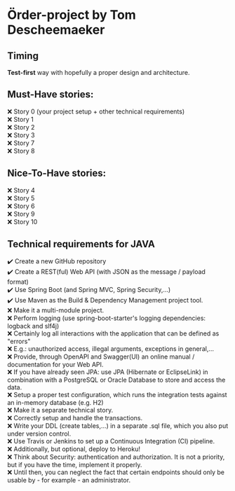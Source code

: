 # Örder-project by Tom Descheemaeker

## Timing
**Test-first** way with hopefully a proper design and architecture.

## Must-Have stories:

:x: Story 0 (your project setup + other technical requirements)  
:x: Story 1  
:x: Story 2  
:x: Story 3  
:x: Story 7  
:x: Story 8  

## Nice-To-Have stories:

:x: Story 4  
:x: Story 5  
:x: Story 6  
:x: Story 9  
:x: Story 10  

## Technical requirements for JAVA  
:heavy_check_mark: Create a new GitHub repository  
:heavy_check_mark: Create a REST(ful) Web API (with JSON as the message / payload format)  
:heavy_check_mark: Use Spring Boot (and Spring MVC, Spring Security,...)  
:heavy_check_mark: Use Maven as the Build & Dependency Management project tool.  
:x: Make it a multi-module project.  
:x: Perform logging (use spring-boot-starter's logging dependencies: logback and slf4j)  
:x: Certainly log all interactions with the application that can be defined as "errors"  
:x: E.g.: unauthorized access, illegal arguments, exceptions in general,...  
:x: Provide, through OpenAPI and Swagger(UI) an online manual / documentation for your Web API.  
:x: If you have already seen JPA: use JPA (Hibernate or EclipseLink) in combination with a PostgreSQL or Oracle Database to store and access the data.  
:x: Setup a proper test configuration, which runs the integration tests against an in-memory database (e.g. H2)  
:x: Make it a separate technical story.  
:x: Correctly setup and handle the transactions.  
:x: Write your DDL (create tables,...) in a separate .sql file, which you also put under version control.  
:x: Use Travis or Jenkins to set up a Continuous Integration (CI) pipeline.  
:x: Additionally, but optional, deploy to Heroku!  
:x: Think about Security: authentication and authorization. It is not a priority, but if you have the time, implement it properly.  
:x: Until then, you can neglect the fact that certain endpoints should only be usable by - for example - an administrator.  
